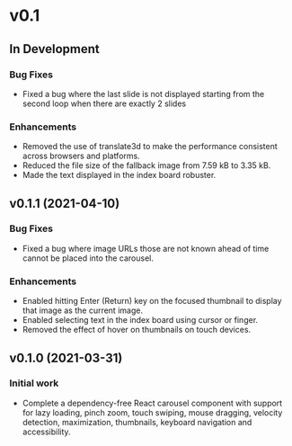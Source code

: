 # v0.1

## In Development

### Bug Fixes

- Fixed a bug where the last slide is not displayed starting from the second loop when there are exactly 2 slides

### Enhancements
- Removed the use of translate3d to make the performance consistent across browsers and platforms.
- Reduced the file size of the fallback image from 7.59 kB to 3.35 kB.
- Made the text displayed in the index board robuster.

## v0.1.1 (2021-04-10)

### Bug Fixes

- Fixed a bug where image URLs those are not known ahead of time cannot be placed into the carousel.

### Enhancements
- Enabled hitting Enter (Return) key on the focused thumbnail to display that image as the current image.
- Enabled selecting text in the index board using cursor or finger.
- Removed the effect of hover on thumbnails on touch devices.

## v0.1.0 (2021-03-31)

### Initial work

- Complete a dependency-free React carousel component with support for lazy loading, pinch zoom, touch swiping, mouse dragging, velocity detection, maximization, thumbnails, keyboard navigation and accessibility.
